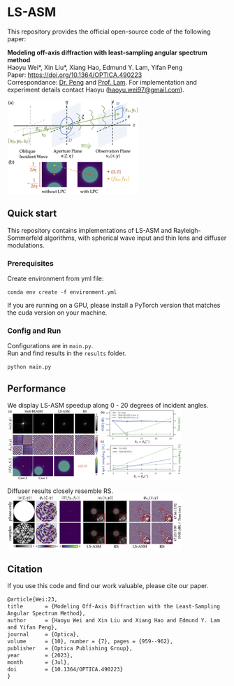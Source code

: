 # LS-ASM
This repository provides the official open-source code of the following paper:

**Modeling off-axis diffraction with least-sampling angular spectrum method**\
Haoyu Wei*, Xin Liu*, Xiang Hao, Edmund Y. Lam, Yifan Peng\
Paper: https://doi.org/10.1364/OPTICA.490223 \
Correspondance: [Dr. Peng](https://www.eee.hku.hk/~evanpeng/) and [Prof. Lam](https://www.eee.hku.hk/~elam/). For implementation and experiment details contact Haoyu (haoyu.wei97@gmail.com).

<img src="documents/principles.png" alt="principle" width="300"/>

## Quick start
This repository contains implementations of LS-ASM and Rayleigh-Sommerfeld algorithms, with spherical wave input and thin lens and diffuser modulations.

### Prerequisites
Create environment from yml file:
```
conda env create -f environment.yml
```
If you are running on a GPU, please install a PyTorch version that matches the cuda version on your machine.

### Config and Run
Configurations are in `main.py`.\
Run and find results in the `results` folder.
```
python main.py
```

## Performance
We display LS-ASM speedup along 0 - 20 degrees of incident angles.\
<img src="documents/results.png" alt="results" width="400">

Diffuser results closely resemble RS.\
<img src="documents/uniform-diffuser.png" alt="diffuser" width="400">

## Citation

If you use this code and find our work valuable, please cite our paper.
```
@article{Wei:23,
title       = {Modeling Off-Axis Diffraction with the Least-Sampling Angular Spectrum Method},
author      = {Haoyu Wei and Xin Liu and Xiang Hao and Edmund Y. Lam and Yifan Peng},
journal     = {Optica},
volume      = {10}, number = {7}, pages = {959--962},
publisher   = {Optica Publishing Group},
year        = {2023}, 
month       = {Jul}, 
doi         = {10.1364/OPTICA.490223}
}
```